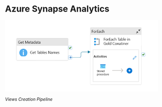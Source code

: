 # Azure Synapse Analytics
<p align = 'center'>
    <img src = 'Synapse FInal Pipeline.png'>
</p>
<p><i>Views Creation Pipeline</i></p>